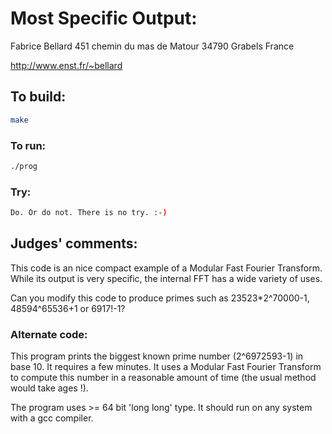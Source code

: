 # Most Specific Output:

Fabrice Bellard
451 chemin du mas de Matour
34790 Grabels
France

http://www.enst.fr/~bellard

## To build:

```sh
make
```

### To run:

```sh
./prog
```

### Try:

```sh
Do. Or do not. There is no try. :-)
```

## Judges' comments:

This code is an nice compact example of a Modular Fast Fourier Transform.
While its output is very specific, the internal FFT has a wide variety
of uses.

Can you modify this code to produce primes such as 23523*2^70000-1,
48594^65536+1 or 6917!-1?

### Alternate code:

This program prints the biggest known prime number (2^6972593-1)
in base 10. It requires a few minutes. It uses a Modular Fast
Fourier Transform to compute this number in a reasonable amount
of time (the usual method would take ages !).

The program uses >= 64 bit 'long long' type. It should run on any
system with a gcc compiler.
